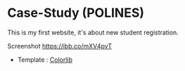 # Case-Study (POLINES)
This is my first website, it's about new student registration.

Screenshot
https://ibb.co/mXV4pvT
- Template : [Colorlib](https://colorlib.com/)
